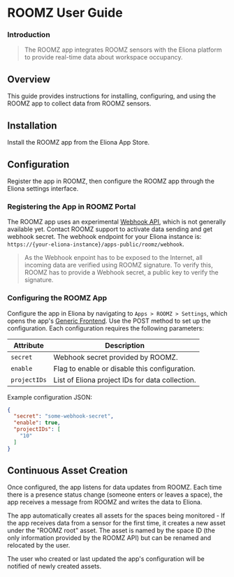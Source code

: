 # ROOMZ User Guide

### Introduction

> The ROOMZ app integrates ROOMZ sensors with the Eliona platform to provide real-time data about workspace occupancy.

## Overview

This guide provides instructions for installing, configuring, and using the ROOMZ app to collect data from ROOMZ sensors.

## Installation

Install the ROOMZ app from the Eliona App Store.

## Configuration

Register the app in ROOMZ, then configure the ROOMZ app through the Eliona settings interface.

### Registering the App in ROOMZ Portal

The ROOMZ app uses an experimental [Webhook API](https://github.com/roomz-io/openapi), which is not generally available yet. Contact ROOMZ support to activate data sending and get webhook secret. The webhook endpoint for your Eliona instance is: `https://{your-eliona-instance}/apps-public/roomz/webhook`.

> As the Webhook enpoint has to be exposed to the Internet, all incoming data are verified using ROOMZ signature. To verify this, ROOMZ has to provide a Webhook secret, a public key to verify the signature.

### Configuring the ROOMZ App

Configure the app in Eliona by navigating to `Apps > ROOMZ > Settings`, which opens the app's [Generic Frontend](https://doc.eliona.io/collection/v/eliona-english/manuals/settings/apps). Use the POST method to set up the configuration. Each configuration requires the following parameters:

| Attribute         | Description                                                     |
|-------------------|-----------------------------------------------------------------|
| `secret`          | Webhook secret provided by ROOMZ.                               |
| `enable`          | Flag to enable or disable this configuration.                   |
| `projectIDs`      | List of Eliona project IDs for data collection.                 |

Example configuration JSON:

```json
{
  "secret": "some-webhook-secret",
  "enable": true,
  "projectIDs": [
    "10"
  ]
}
```

## Continuous Asset Creation

Once configured, the app listens for data updates from ROOMZ. Each time there is a presence status change (someone enters or leaves a space), the app receives a message from ROOMZ and writes the data to Eliona.

The app automatically creates all assets for the spaces being monitored - If the app receives data from a sensor for the first time, it creates a new asset under the "ROOMZ root" asset. The asset is named by the space ID (the only information provided by the ROOMZ API) but can be renamed and relocated by the user.

The user who created or last updated the app's configuration will be notified of newly created assets.
